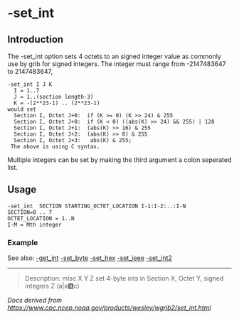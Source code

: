 # -set_int

## Introduction

The -set_int option sets 4 octets to an
signed integer value as commonly use by grib for signed integers.
The integer must range from -2147483647 to 2147483647,

```
-set_int I J K
  I = 1..7
  J = 1..(section length-3)
  K = -(2**23-1) .. (2**23-1)
would set
  Section I, Octet J+0:  if (K >= 0) (K >> 24) & 255
  Section I, Octet J+0:  if (K < 0) ((abs(K) >> 24) && 255) | 128
  Section I, Octet J+1:  (abs(K) >> 16) & 255
  Section I, Octet J+2:  (abs(K) >> 8) & 255
  Section I, Octet J+3:   abs(K) & 255;
 The above is using C syntax.
```

Multiple integers can be set by making the third argument a colon seperated list.

## Usage

```
-set_int  SECTION STARTING_OCTET_LOCATION I-1:I-2:..:I-N
SECTION=0 .. 7
OCTET_LOCATION = 1..N
I-M = Mth integer
```

### Example

See also:
[-get_int](get_int.md)
[-set_byte](set_byte.md)
[-set_hex](set_hex.md)
[-set_ieee](set_ieee.md)
[-set_int2](set_int2.md)

---

> Description: misc X Y Z set 4-byte ints in Section X, Octet Y, signed integers Z (a|a:b:c)

_Docs derived from <https://www.cpc.ncep.noaa.gov/products/wesley/wgrib2/set_int.html>_
